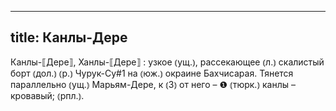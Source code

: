 
---
title: Канлы-Дере
---
Канлы-⟦Дере⟧, Ханлы-⟦Дере⟧
: узкое ⦅ущ.⦆, рассекающее ⦅л.⦆ скалистый борт ⦅дол.⦆ ⦅р.⦆ Чурук-Су#1 на ⦅юж.⦆ окраине Бахчисарая. Тянется параллельно ⦅ущ.⦆ Марьям-Дере, к ⦅З⦆ от него – ❶ ⦅тюрк.⦆ канлы – кровавый; ⦅рпл.⦆.
